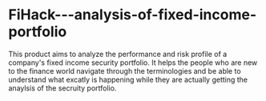 # FiHack---analysis-of-fixed-income-portfolio
This product aims to analyze the performance and risk profile of a company's fixed income security portfolio.
It helps the people who are new to the finance world navigate through the terminologies and be able to understand what excatly is happening while they are actually getting the anaylsis of the secruity portfolio. 
